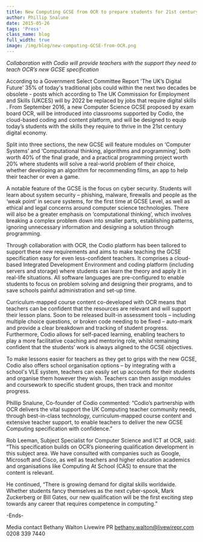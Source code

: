 ```yaml
---
title: New Computing GCSE from OCR to prepare students for 21st century digital jobs
author: Phillip Snalune
date: 2015-05-26
tags: 'Press'
class_name: blog
full_width: true
image: /img/blog/new-computing-GCSE-from-OCR.png
---
```


*Collaboration with Codio will provide teachers with the support they need to teach OCR’s new GCSE specification*

According to a Government Select Committee Report 'The UK’s Digital Future' 35% of today's traditional jobs could within the next two decades be obsolete  - posts which according to The UK Commission for Employment and Skills (UKCES) will by 2022 be replaced by jobs that require digital skills . From September 2016, a new Computer Science GCSE proposed by exam board OCR, will be introduced into classrooms supported by Codio, the cloud-based coding and content platform, and will be designed to equip today’s students with the skills they require to thrive in the 21st century digital economy. 

Split into three sections, the new GCSE will feature modules on ‘Computer Systems’ and ‘Computational thinking, algorithms and programming’, both worth 40% of the final grade, and a practical programming project worth 20% where students will solve a real-world problem of their choice, whether developing an algorithm for recommending films, an app to help their teacher or even a game.

A notable feature of the GCSE is the focus on cyber security. Students will learn about system security – phishing, malware, firewalls and people as the ‘weak point’ in secure systems, for the first time at GCSE Level, as well as ethical and legal concerns around computer science technologies. There will also be a greater emphasis on ‘computational thinking’, which involves breaking a complex problem down into smaller parts, establishing patterns, ignoring unnecessary information and designing a solution through programming.

Through collaboration with OCR, the Codio platform has been tailored to support these new requirements and aims to make teaching the GCSE specification easy for even less-confident teachers. It comprises a cloud-based Integrated Development Environment and coding platform (including servers and storage) where students can learn the theory and apply it in real-life situations. All software languages are pre-configured to enable students to focus on problem solving and designing their programs, and to save schools painful administration and set-up time. 

Curriculum-mapped course content co-developed with OCR means that teachers can be confident that the resources are relevant and will support their lesson plans. Soon to be released built-in assessment tools – including multiple choice questions, or broken code needing to be fixed – auto-mark and provide a clear breakdown and tracking of student progress. Furthermore, Codio allows for self-paced learning, enabling teachers to play a more facilitative coaching and mentoring role, whilst remaining confident that the students’ work is always aligned to the GCSE objectives.

To make lessons easier for teachers as they get to grips with the new GCSE, Codio also offers school organisation options – by integrating with a school's VLE system, teachers can easily set up accounts for their students and organise them however they wish. Teachers can then assign modules and coursework to specific student groups, then track and monitor progress.

Phillip Snalune, Co-founder of Codio commented: “Codio’s partnership with OCR delivers the vital support the UK Computing teacher community needs, through best-in-class technology, curriculum-mapped course content and extensive teacher support, to enable teachers to deliver the new GCSE Computing specification with confidence.”

Rob Leeman, Subject Specialist for Computer Science and ICT at OCR, said: “This specification builds on OCR’s pioneering qualification development in this subject area. We have consulted with companies such as Google, Microsoft and Cisco, as well as teachers and higher education academics and organisations like Computing At School (CAS) to ensure that the content is relevant.

He continued, “There is growing demand for digital skills worldwide. Whether students fancy themselves as the next cyber-spook, Mark Zuckerberg or Bill Gates, our new qualification will be the first exciting step towards any career that requires competence in computing.”

-Ends-

Media contact
Bethany Walton
Livewire PR
bethany.walton@livewirepr.com
0208 339 7440
